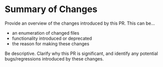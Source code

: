 # Summary of Changes

Provide an overview of the changes introduced by this PR. This can be...

- an enumeration of changed files
- functionality introduced or deprecated
- the reason for making these changes

Be descriptive. Clarify why this PR is significant, and identify any potential
bugs/regressions introduced by these changes.
